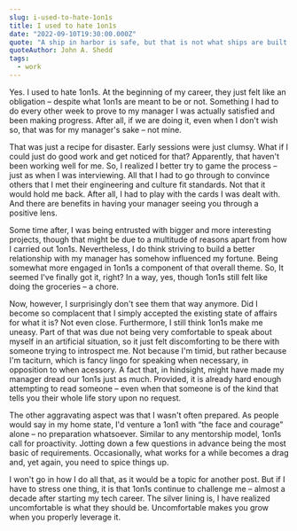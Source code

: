 ```yaml
---
slug: i-used-to-hate-1on1s
title: I used to hate 1on1s
date: "2022-09-10T19:30:00.000Z"
quote: "A ship in harbor is safe, but that is not what ships are built for."
quoteAuthor: John A. Shedd
tags:
  - work
---
```


Yes. I used to hate 1on1s. At the beginning of my career, they just felt like an obligation – despite what 1on1s are meant to be or not. Something I had to do every other week to prove to my manager I was actually satisfied and been making progress. After all, if we are doing it, even when I don't wish so, that was for my manager's sake – not mine.

That was just a recipe for disaster. Early sessions were just clumsy. What if I could just do good work and get noticed for that? Apparently, that haven't been working well for me. So, I realized I better try to game the process – just as when I was interviewing. All that I had to go through to convince others that I met their engineering and culture fit standards. Not that it would hold me back. After all, I had to play with the cards I was dealt with. And there are benefits in having your manager seeing you through a positive lens.

Some time after, I was being entrusted with bigger and more interesting projects, though that might be due to a multitude of reasons apart from how I carried out 1on1s. Nevertheless, I do think striving to build a better relationship with my manager has somehow influenced my fortune. Being somewhat more engaged in 1on1s a component of that overall theme. So, It seemed I've finally got it, right? In a way, yes, though 1on1s still felt like doing the groceries – a chore.

Now, however, I surprisingly don't see them that way anymore. Did I become so complacent that I simply accepted the existing state of affairs for what it is? Not even close. Furthermore, I still think 1on1s make me uneasy. Part of that was due not being very comfortable to speak about myself in an artificial situation, so it just felt discomforting to be there with someone trying to introspect me. Not because I'm timid, but rather because I'm taciturn, which is fancy lingo for speaking when necessary, in opposition to when acessory. A fact that, in hindsight, might have made my manager dread our 1on1s just as much. Provided, it is already hard enough attempting to read someone – even when that someone is of the kind that tells you their whole life story upon no request.   

The other aggravating aspect was that I wasn't often prepared. As people would say in my home state, I'd venture a 1on1 with “the face and courage” alone – no preparation whatsoever. Similar to any mentorship model, 1on1s call for proactivity. Jotting down a few questions in advance being the most basic of requirements. Occasionally, what works for a while becomes a drag and, yet again, you need to spice things up.

I won't go in how I do all that, as it would be a topic for another post. But if I have to stress one thing, it is that 1on1s continue to challenge me – almost a decade after starting my tech career. The silver lining is, I have realized uncomfortable is what they should be. Uncomfortable makes you grow when you properly leverage it.
